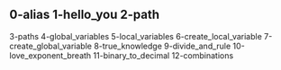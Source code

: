 0-alias
1-hello_you
2-path
-
3-paths
4-global_variables
5-local_variables
6-create_local_variable
7-create_global_variable
8-true_knowledge
9-divide_and_rule
10-love_exponent_breath
11-binary_to_decimal
12-combinations
